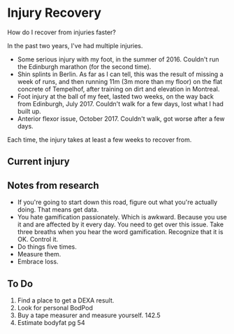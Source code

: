 # Injury Recovery

How do I recover from injuries faster?

In the past two years, I've had multiple injuries.
  - Some serious injury with my foot, in the summer of 2016. Couldn't run the Edinburgh marathon (for the second time).
  - Shin splints in Berlin. As far as I can tell, this was the result of missing a week of runs, and then running 11m (3m more than my floor) on the flat concrete of Tempelhof, after training on dirt and elevation in Montreal.
  - Foot injury at the ball of my feet, lasted two weeks, on the way back from Edinburgh, July 2017. Couldn't walk for a few days, lost what I had built up.
  - Anterior flexor issue, October 2017. Couldn't walk, got worse after a few days.

Each time, the injury takes at least a few weeks to recover from.

## Current injury

## Notes from research

- If you're going to start down this road, figure out what you're actually doing. That means get data.
- You hate gamification passionately. Which is awkward. Because you use it and are affected by it every day. You need to get over this issue. Take three breaths when you hear the word gamification. Recognize that it is OK. Control it.
- Do things five times.
- Measure them.
- Embrace loss.


## To Do

1. Find a place to get a DEXA result.
2. Look for personal BodPod
2. Buy a tape measurer and measure yourself. 142.5
3. Estimate bodyfat pg 54
